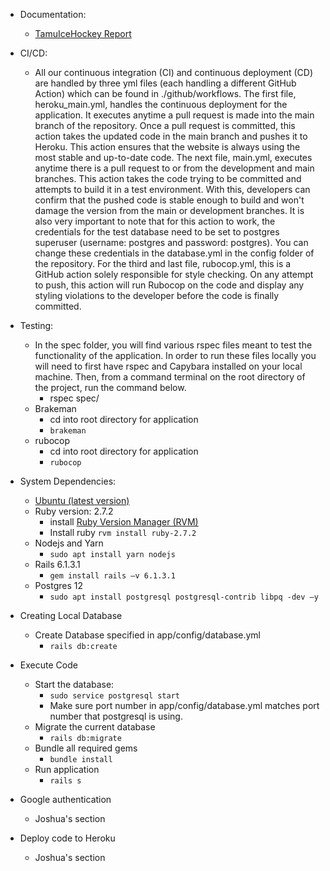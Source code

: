- Documentation:
  - [TamuIceHockey Report](https://teams.microsoft.com/l/file/F5003B7A-ABC1-4932-B401-44FDFD6852B9?tenantId=68f381e3-46da-47b9-ba57-6f322b8f0da1&fileType=docx&objectUrl=https%3A%2F%2Ftamucs.sharepoint.com%2Fteams%2FTeam-Team-SP21-CSCE431-SoftwareEngineering-4-Sec501-MW-2.55-12372%2FShared%20Documents%2F4-Sec%20501-MW-2.55-12372%2FFinal%20Report%2FTAMUIH%20Stat%20Tracker%20Project%20Document.docx&baseUrl=https%3A%2F%2Ftamucs.sharepoint.com%2Fteams%2FTeam-Team-SP21-CSCE431-SoftwareEngineering-4-Sec501-MW-2.55-12372&serviceName=teams&threadId=19:73c3f76eaa45495a8468fd24f404c1db@thread.tacv2&groupId=a77ea6a8-5da3-4491-a01f-1a0ba6bfcce7)

- CI/CD:
  - All our continuous integration (CI) and continuous deployment (CD) are handled by three yml files (each handling a different GitHub Action) which can be found in ./github/workflows. The first file, heroku\_main.yml, handles the continuous deployment for the application. It executes anytime a pull request is made into the main branch of the repository. Once a pull request is committed, this action takes the updated code in the main branch and pushes it to Heroku. This action ensures that the website is always using the most stable and up-to-date code. The next file, main.yml, executes anytime there is a pull request to or from the development and main branches. This action takes the code trying to be committed and attempts to build it in a test environment. With this, developers can confirm that the pushed code is stable enough to build and won&#39;t damage the version from the main or development branches. It is also very important to note that for this action to work, the credentials for the test database need to be set to postgres superuser (username: postgres and password: postgres). You can change these credentials in the database.yml in the config folder of the repository. For the third and last file, rubocop.yml, this is a GitHub action solely responsible for style checking. On any attempt to push, this action will run Rubocop on the code and display any styling violations to the developer before the code is finally committed.

- Testing:
  - In the spec folder, you will find various rspec files meant to test the functionality of the application. In order to run these files locally you will need to first have rspec and Capybara installed on your local machine. Then, from a command terminal on the root directory of the project, run the command below.
    - rspec spec/<Name of file>
  - Brakeman
    - cd into root directory for application
    - ```brakeman```
  - rubocop
    - cd into root directory for application
    - ```rubocop```

- System Dependencies:
  - [Ubuntu (latest version)](https://ubuntu.com/tutorials/ubuntu-on-windows#4-install-ubuntu-for-windows-10)
  - Ruby version: 2.7.2
    - install [Ruby Version Manager (RVM)](https://rvm.io/rvm/install)
    - Install ruby ```rvm install ruby-2.7.2```
  - Nodejs and Yarn
    - ```sudo apt install yarn nodejs```
  - Rails 6.1.3.1
    - ```gem install rails –v 6.1.3.1```
  - Postgres 12
    - ```sudo apt install postgresql postgresql-contrib libpq -dev –y```

- Creating Local Database
  - Create Database specified in app/config/database.yml
    - ```rails db:create```

- Execute Code
  - Start the database:
    - ```sudo service postgresql start```
    - Make sure port number in app/config/database.yml matches port number that postgresql is using.
  - Migrate the current database
    - ```rails db:migrate```
  - Bundle all required gems
    - ```bundle install```
  - Run application
    - ```rails s```

- Google authentication
  - Joshua&#39;s section

- Deploy code to Heroku
  - Joshua&#39;s section

